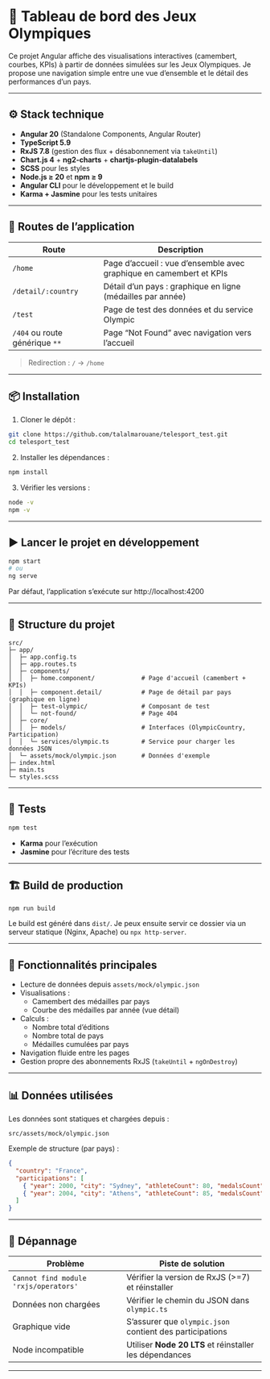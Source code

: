 # 🏅 Tableau de bord des Jeux Olympiques

Ce projet Angular affiche des visualisations interactives (camembert, courbes, KPIs) à partir de données simulées sur les Jeux Olympiques.
Je propose une navigation simple entre une vue d’ensemble et le détail des performances d’un pays.

---

## ⚙️ Stack technique

- **Angular 20** (Standalone Components, Angular Router)
- **TypeScript 5.9**
- **RxJS 7.8** (gestion des flux + désabonnement via `takeUntil`)
- **Chart.js 4** + **ng2-charts** + **chartjs-plugin-datalabels**
- **SCSS** pour les styles
- **Node.js ≥ 20** et **npm ≥ 9**
- **Angular CLI** pour le développement et le build
- **Karma + Jasmine** pour les tests unitaires

---

## 🚏 Routes de l’application

| Route | Description |
|-------|-------------|
| `/home` | Page d’accueil : vue d’ensemble avec graphique en camembert et KPIs |
| `/detail/:country` | Détail d’un pays : graphique en ligne (médailles par année) |
| `/test` | Page de test des données et du service Olympic |
| `/404` ou route générique `**` | Page “Not Found” avec navigation vers l’accueil |

> Redirection : `/` → `/home`

---

## 📦 Installation

1) Cloner le dépôt :
```bash
git clone https://github.com/talalmarouane/telesport_test.git
cd telesport_test
```

2) Installer les dépendances :
```bash
npm install
```

3) Vérifier les versions :
```bash
node -v
npm -v
```

---

## ▶️ Lancer le projet en développement

```bash
npm start
# ou
ng serve
```

Par défaut, l’application s’exécute sur http://localhost:4200

---

## 🧱 Structure du projet

```text
src/
├─ app/
│  ├─ app.config.ts
│  ├─ app.routes.ts
│  ├─ components/
│  │  ├─ home.component/             # Page d'accueil (camembert + KPIs)
│  │  ├─ component.detail/           # Page de détail par pays (graphique en ligne)
│  │  ├─ test-olympic/               # Composant de test
│  │  └─ not-found/                  # Page 404
│  ├─ core/
│  │  ├─ models/                     # Interfaces (OlympicCountry, Participation)
│  │  └─ services/olympic.ts         # Service pour charger les données JSON
│  └─ assets/mock/olympic.json       # Données d'exemple
├─ index.html
├─ main.ts
└─ styles.scss
```

---

## 🧪 Tests

```bash
npm test
```
- **Karma** pour l’exécution
- **Jasmine** pour l’écriture des tests

---

## 🏗️ Build de production

```bash
npm run build
```
Le build est généré dans `dist/`. Je peux ensuite servir ce dossier via un serveur statique (Nginx, Apache) ou `npx http-server`.

---

## 🧭 Fonctionnalités principales

- Lecture de données depuis `assets/mock/olympic.json`
- Visualisations :
  - Camembert des médailles par pays
  - Courbe des médailles par année (vue détail)
- Calculs :
  - Nombre total d’éditions
  - Nombre total de pays
  - Médailles cumulées par pays
- Navigation fluide entre les pages
- Gestion propre des abonnements RxJS (`takeUntil` + `ngOnDestroy`)

---

## 📊 Données utilisées

Les données sont statiques et chargées depuis :
```
src/assets/mock/olympic.json
```
Exemple de structure (par pays) :
```json
{
  "country": "France",
  "participations": [
    { "year": 2000, "city": "Sydney", "athleteCount": 80, "medalsCount": 12 },
    { "year": 2004, "city": "Athens", "athleteCount": 85, "medalsCount": 10 }
  ]
}
```

---

## 🐞 Dépannage

| Problème | Piste de solution |
|----------|-------------------|
| `Cannot find module 'rxjs/operators'` | Vérifier la version de RxJS (>=7) et réinstaller |
| Données non chargées | Vérifier le chemin du JSON dans `olympic.ts` |
| Graphique vide | S’assurer que `olympic.json` contient des participations |
| Node incompatible | Utiliser **Node 20 LTS** et réinstaller les dépendances |

---

